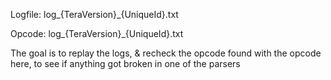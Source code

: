 Logfile: log_{TeraVersion}_{UniqueId}.txt

Opcode: log_{TeraVersion}_{UniqueId}.txt

The goal is to replay the logs, & recheck the opcode found with the opcode here, to see if anything got broken in one of the parsers
